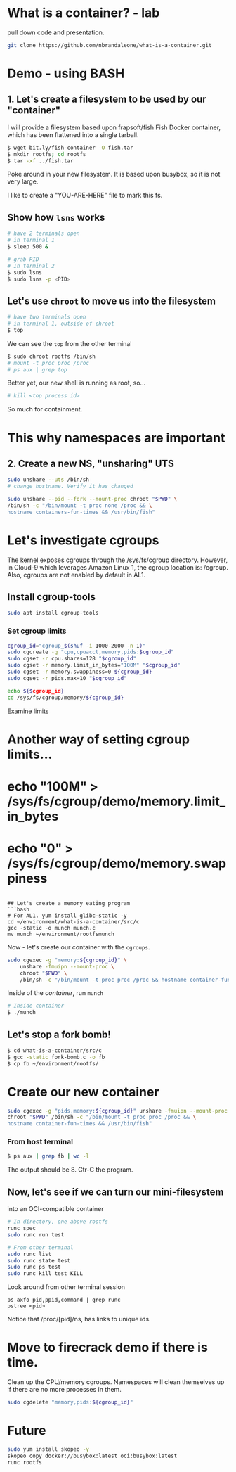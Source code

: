 # What is a container? - lab

pull down code and presentation.
```bash
git clone https://github.com/nbrandaleone/what-is-a-container.git
```

# Demo - using BASH

## 1. Let's create a filesystem to be used by our "container"
I will provide a filesystem based upon frapsoft/fish Fish Docker container, which has been flattened into a single tarball.

``` bash
$ wget bit.ly/fish-container -O fish.tar
$ mkdir rootfs; cd rootfs
$ tar -xf ../fish.tar
```

Poke around in your new filesystem.  It is based upon busybox, so it is not very large.

I like to create a "YOU-ARE-HERE" file to mark this fs.

## Show how `lsns` works

``` bash
# have 2 terminals open
# in terminal 1
$ sleep 500 &

# grab PID
# In terminal 2
$ sudo lsns
$ sudo lsns -p <PID>
```

## Let's use `chroot` to move us into the filesystem

``` bash
# have two terminals open
# in terminal 1, outside of chroot
$ top
```

We can see the `top` from the other terminal
``` bash
$ sudo chroot rootfs /bin/sh
# mount -t proc proc /proc
# ps aux | grep top
```

Better yet, our new shell is running as root, so...

``` bash
# kill <top process id>
```

So much for containment.

# This why namespaces are important

## 2. Create a new NS, "unsharing" UTS
``` bash
sudo unshare --uts /bin/sh
# change hostname. Verify it has changed
```

``` bash
sudo unshare --pid --fork --mount-proc chroot "$PWD" \
/bin/sh -c "/bin/mount -t proc none /proc && \
hostname containers-fun-times && /usr/bin/fish"
```

# Let's investigate cgroups
The kernel exposes cgroups through the /sys/fs/cgroup directory.
However, in Cloud-9 which leverages Amazon Linux 1, the cgroup location is: /cgroup.
Also, cgroups are not enabled by default in AL1.

## Install cgroup-tools

``` bash
sudo apt install cgroup-tools
```

### Set cgroup limits
``` bash
cgroup_id="cgroup_$(shuf -i 1000-2000 -n 1)"
sudo cgcreate -g "cpu,cpuacct,memory,pids:$cgroup_id"
sudo cgset -r cpu.shares=128 "$cgroup_id"
sudo cgset -r memory.limit_in_bytes="100M" "$cgroup_id"
sudo cgset -r memory.swappiness=0 ${cgroup_id}
sudo cgset -r pids.max=10 "$cgroup_id"

echo ${$cgroup_id}
cd /sys/fs/cgroup/memory/${cgroup_id}
```

Examine limits

# Another way of setting cgroup limits...
# echo "100M" > /sys/fs/cgroup/demo/memory.limit_in_bytes
# echo "0" > /sys/fs/cgroup/demo/memory.swappiness
```

## Let's create a memory eating program
```bash
# For AL1. yum install glibc-static -y
cd ~/environment/what-is-a-container/src/c
gcc -static -o munch munch.c
mv munch ~/environment/rootfsmunch
```

Now - let's create our container with the `cgroups`.

```bash
sudo cgexec -g "memory:${cgroup_id}" \
    unshare -fmuipn --mount-proc \
    chroot "$PWD" \
    /bin/sh -c "/bin/mount -t proc proc /proc && hostname container-fun-times && /usr/bin/fish"
```

Inside of the *container*, run `munch`
``` bash
# Inside container
$ ./munch
```

## Let's stop a fork bomb!

```bash
$ cd what-is-a-container/src/c
$ gcc -static fork-bomb.c -o fb
$ cp fb ~/environment/rootfs/
```

# Create our new container
``` bash
sudo cgexec -g "pids,memory:${cgroup_id}" unshare -fmuipn --mount-proc \
chroot "$PWD" /bin/sh -c "/bin/mount -t proc proc /proc && \
hostname container-fun-times && /usr/bin/fish"
```

### From host terminal
```bash
$ ps aux | grep fb | wc -l
```

The output should be 8.  Ctr-C the program.

## Now, let's see if we can turn our mini-filesystem
   into an OCI-compatible container

``` bash
# In directory, one above rootfs
runc spec
sudo runc run test

# From other terminal
sudo runc list
sudo runc state test
sudo runc ps test
sudo runc kill test KILL
```
 
Look around from other terminal session
``` basg=h
ps axfo pid,ppid,command | grep runc
pstree <pid>
```

Notice that /proc/[pid]/ns, has links to unique ids.

# Move to firecrack demo if there is time.

Clean up the CPU/memory cgroups.
Namespaces will clean themselves up if there are no more processes in them.

```bash
sudo cgdelete "memory,pids:${cgroup_id}"
```

# Future
```bash
sudo yum install skopeo -y
skopeo copy docker://busybox:latest oci:busybox:latest
runc rootfs
```


